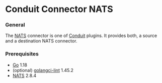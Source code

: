 # Conduit Connector NATS

### General

The [NATS](https://nats.io/) connector is one of [Conduit](https://github.com/ConduitIO/conduit) plugins. It provides both, a source and a destination NATS connector.

### Prerequisites

- [Go](https://go.dev/) 1.18
- (optional) [golangci-lint](https://github.com/golangci/golangci-lint) 1.45.2
- [NATS](https://nats.io/download/) 2.8.4